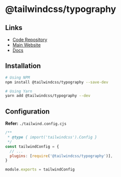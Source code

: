 # @tailwindcss/typography

## Links

- [Code Repository](https://github.com/tailwindlabs/tailwindcss-typography)
- [Main Website](https://tailwindcss-typography.vercel.app/)
- [Docs](https://tailwindcss.com/docs/typography-plugin)

## Installation

```sh
# Using NPM
npm install @tailwindcss/typography --save-dev

# Using Yarn
yarn add @tailwindcss/typography --dev
```

## Configuration

**Refer:** `./tailwind.config.cjs`

```cjs
/**
 * @type { import('tailwindcss').Config }
 */
const tailwindConfig = {
  // ...
  plugins: [require('@tailwindcss/typography')],
}

module.exports = tailwindConfig
```
